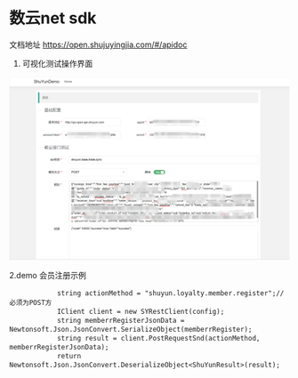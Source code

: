 # 数云net sdk
文档地址 https://open.shujuyingjia.com/#/apidoc

1. 可视化测试操作界面

![Image text](res/1.png)



2.demo 会员注册示例
```
            string actionMethod = "shuyun.loyalty.member.register";//必须为POST方
            IClient client = new SYRestClient(config);
            string memberrRegisterJsonData = Newtonsoft.Json.JsonConvert.SerializeObject(memberrRegister);
            string result = client.PostRequestSnd(actionMethod, memberrRegisterJsonData);
            return Newtonsoft.Json.JsonConvert.DeserializeObject<ShuYunResult>(result);
```
